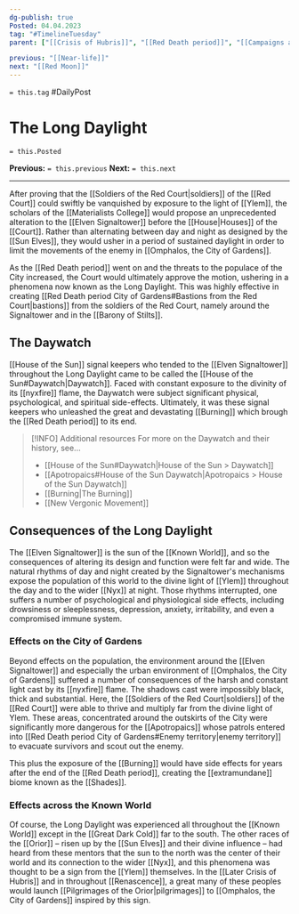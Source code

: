 ```yaml
---
dg-publish: true
Posted: 04.04.2023
tag: "#TimelineTuesday"
parent: ["[[Crisis of Hubris]]", "[[Red Death period]]", "[[Campaigns against the Red Court]]", "[[Red Death period City of Gardens]]", "[[House of the Sun]]", "[[Elven Signaltower]]"]

previous: "[[Near-life]]"
next: "[[Red Moon]]"
---
```

`= this.tag` #DailyPost 
# The Long Daylight
`= this.Posted`

**Previous:** `= this.previous`
**Next:** `= this.next`

---

After proving that the [[Soldiers of the Red Court|soldiers]] of the [[Red Court]] could swiftly be vanquished by exposure to the light of [[Ylem]], the scholars of the [[Materialists College]] would propose an unprecedented alteration to the [[Elven Signaltower]] before the [[House|Houses]] of the [[Court]]. Rather than alternating between day and night as designed by the [[Sun Elves]], they would usher in a period of sustained daylight in order to limit the movements of the enemy in [[Omphalos, the City of Gardens]].

As the [[Red Death period]] went on and the threats to the populace of the City increased, the Court would ultimately approve the motion, ushering in a phenomena now known as the Long Daylight. This was highly effective in creating [[Red Death period City of Gardens#Bastions from the Red Court|bastions]] from the soldiers of the Red Court, namely around the Signaltower and in the [[Barony of Stilts]].

## The Daywatch

[[House of the Sun]] signal keepers who tended to the [[Elven Signaltower]] throughout the Long Daylight came to be called the [[House of the Sun#Daywatch|Daywatch]]. Faced with constant exposure to the divinity of its [[nyxfire]] flame, the Daywatch were subject significant physical, psychological, and spiritual side-effects. Ultimately, it was these signal keepers who unleashed the great and devastating [[Burning]] which brough the [[Red Death period]] to its end.

> [!INFO] Additional resources
> For more on the Daywatch and their history, see...
> - [[House of the Sun#Daywatch|House of the Sun > Daywatch]]
> - [[Apotropaics#House of the Sun Daywatch|Apotropaics > House of the Sun Daywatch]]
> - [[Burning|The Burning]]
> - [[New Vergonic Movement]]

## Consequences of the Long Daylight

The [[Elven Signaltower]] is the sun of the [[Known World]], and so the consequences of altering its design and function were felt far and wide. The natural rhythms of day and night created by the Signaltower's mechanisms expose the population of this world to the divine light of [[Ylem]] throughout the day and to the wider [[Nyx]] at night. Those rhythms interrupted, one suffers a number of psychological and physiological side effects, including drowsiness or sleeplessness, depression, anxiety, irritability, and even a compromised immune system.

### Effects on the City of Gardens

Beyond effects on the population, the environment around the [[Elven Signaltower]] and especially the urban environment of [[Omphalos, the City of Gardens]] suffered a number of consequences of the harsh and constant light cast by its [[nyxfire]] flame. The shadows cast were impossibly black, thick and substantial. Here, the [[Soldiers of the Red Court|soldiers]] of the [[Red Court]] were able to thrive and multiply far from the divine light of Ylem. These areas, concentrated around the outskirts of the City were significantly more dangerous for the [[Apotropaics]] whose patrols entered into [[Red Death period City of Gardens#Enemy territory|enemy territory]] to evacuate survivors and scout out the enemy.

This plus the exposure of the [[Burning]] would have side effects for years after the end of the [[Red Death period]], creating the [[extramundane]] biome known as the [[Shades]].

### Effects across the Known World

Of course, the Long Daylight was experienced all throughout the [[Known World]] except in the [[Great Dark Cold]] far to the south. The other races of the [[Orior]] – risen up by the [[Sun Elves]] and their divine influence – had heard from these mentors that the sun to the north was the center of their world and its connection to the wider [[Nyx]], and this phenomena was thought to be a sign from the [[Ylem]] themselves. In the [[Later Crisis of Hubris]] and in throughout [[Renascence]], a great many of these peoples would launch [[Pilgrimages of the Orior|pilgrimages]] to [[Omphalos, the City of Gardens]] inspired by this sign.